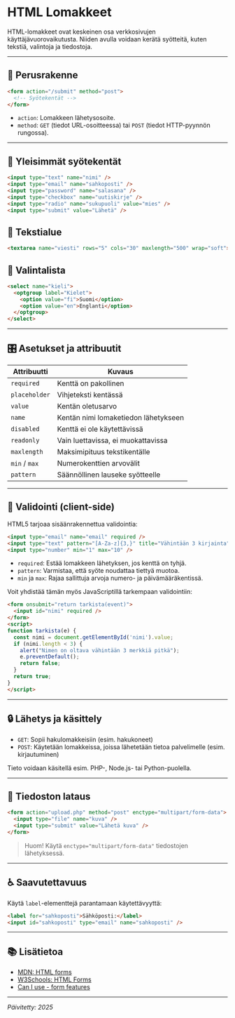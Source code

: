 # HTML Lomakkeet

HTML-lomakkeet ovat keskeinen osa verkkosivujen käyttäjävuorovaikutusta. Niiden avulla voidaan kerätä syötteitä, kuten tekstiä, valintoja ja tiedostoja.

---

## 🧩 Perusrakenne

```html
<form action="/submit" method="post">
  <!-- Syötekentät -->
</form>
```

- `action`: Lomakkeen lähetysosoite.
- `method`: `GET` (tiedot URL-osoitteessa) tai `POST` (tiedot HTTP-pyynnön rungossa).

---

## 🔡 Yleisimmät syötekentät

```html
<input type="text" name="nimi" />
<input type="email" name="sahkoposti" />
<input type="password" name="salasana" />
<input type="checkbox" name="uutiskirje" />
<input type="radio" name="sukupuoli" value="mies" />
<input type="submit" value="Lähetä" />
```

## 📝 Tekstialue

```html
<textarea name="viesti" rows="5" cols="30" maxlength="500" wrap="soft"></textarea>
```

## 🔽 Valintalista

```html
<select name="kieli">
  <optgroup label="Kielet">
    <option value="fi">Suomi</option>
    <option value="en">Englanti</option>
  </optgroup>
</select>
```

---

## 🎛️ Asetukset ja attribuutit

| Attribuutti     | Kuvaus                              |
|----------------|--------------------------------------|
| `required`     | Kenttä on pakollinen                 |
| `placeholder`  | Vihjeteksti kentässä                |
| `value`        | Kentän oletusarvo                   |
| `name`         | Kentän nimi lomaketiedon lähetykseen |
| `disabled`     | Kenttä ei ole käytettävissä          |
| `readonly`     | Vain luettavissa, ei muokattavissa   |
| `maxlength`    | Maksimipituus tekstikentälle         |
| `min` / `max`  | Numerokenttien arvovälit             |
| `pattern`      | Säännöllinen lauseke syötteelle      |

---

## 🧪 Validointi (client-side)

HTML5 tarjoaa sisäänrakennettua validointia:

```html
<input type="email" name="email" required />
<input type="text" pattern="[A-Za-z]{3,}" title="Vähintään 3 kirjainta" />
<input type="number" min="1" max="10" />
```

- `required`: Estää lomakkeen lähetyksen, jos kenttä on tyhjä.
- `pattern`: Varmistaa, että syöte noudattaa tiettyä muotoa.
- `min` ja `max`: Rajaa sallittuja arvoja numero- ja päivämääräkentissä.

Voit yhdistää tämän myös JavaScriptillä tarkempaan validointiin:

```html
<form onsubmit="return tarkista(event)">
  <input id="nimi" required />
</form>
<script>
function tarkista(e) {
  const nimi = document.getElementById('nimi').value;
  if (nimi.length < 3) {
    alert("Nimen on oltava vähintään 3 merkkiä pitkä");
    e.preventDefault();
    return false;
  }
  return true;
}
</script>
```

---

## 🔒 Lähetys ja käsittely

- `GET`: Sopii hakulomakkeisiin (esim. hakukoneet)
- `POST`: Käytetään lomakkeissa, joissa lähetetään tietoa palvelimelle (esim. kirjautuminen)

Tieto voidaan käsitellä esim. PHP-, Node.js- tai Python-puolella.

---

## 📂 Tiedoston lataus

```html
<form action="upload.php" method="post" enctype="multipart/form-data">
  <input type="file" name="kuva" />
  <input type="submit" value="Lähetä kuva" />
</form>
```

> Huom! Käytä `enctype="multipart/form-data"` tiedostojen lähetyksessä.

---

## ♿ Saavutettavuus

Käytä `label`-elementtejä parantamaan käytettävyyttä:

```html
<label for="sahkoposti">Sähköposti:</label>
<input id="sahkoposti" type="email" name="sahkoposti" />
```

---

## 📚 Lisätietoa

- [MDN: HTML forms](https://developer.mozilla.org/en-US/docs/Learn/Forms)
- [W3Schools: HTML Forms](https://www.w3schools.com/html/html_forms.asp)
- [Can I use - form features](https://caniuse.com/?search=form)

---

*Päivitetty: 2025*

